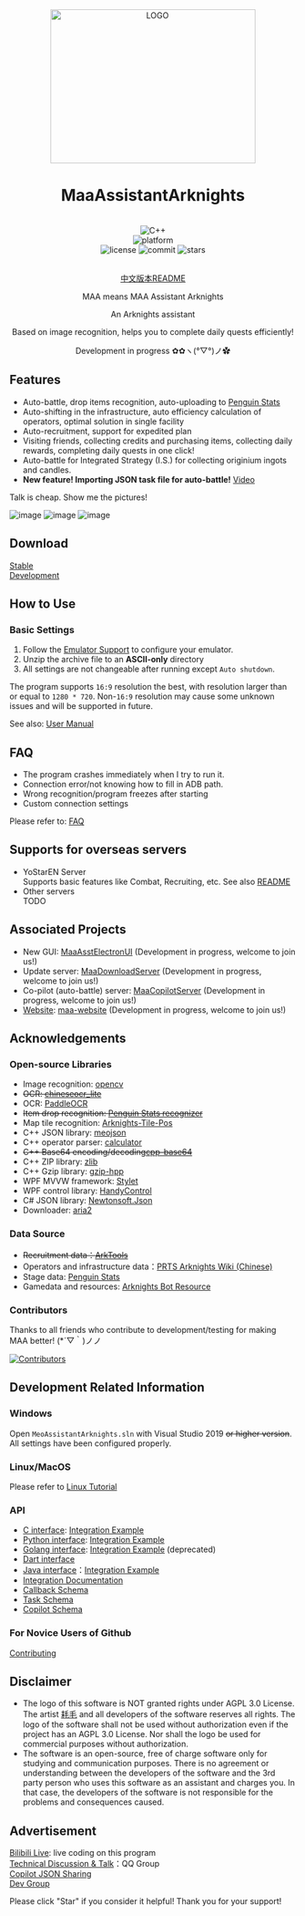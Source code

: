 <div align="center">

<img alt="LOGO" src="https://user-images.githubusercontent.com/18511905/148931479-23aef436-2fc1-4c1e-84c9-bae17be710a5.png" width=360 height=270/>

# MaaAssistantArknights

<br>
<div>
    <img alt="C++" src="https://img.shields.io/badge/c++-17-%2300599C?logo=cplusplus">
</div>
<div>
    <img alt="platform" src="https://img.shields.io/badge/platform-Windows%20%7C%20Linux%20%7C%20macOS-blueviolet">
</div>
<div>
    <img alt="license" src="https://img.shields.io/github/license/MaaAssistantArknights/MaaAssistantArknights">
    <img alt="commit" src="https://img.shields.io/github/commit-activity/m/MaaAssistantArknights/MaaAssistantArknights?color=%23ff69b4">
    <img alt="stars" src="https://img.shields.io/github/stars/MaaAssistantArknights/MaaAssistantArknights?style=social">
</div>
<br>

[中文版本README](README.md)

MAA means MAA Assistant Arknights

An Arknights assistant

Based on image recognition, helps you to complete daily quests efficiently!

Development in progress  ✿✿ヽ(°▽°)ノ✿  

</div>

## Features

- Auto-battle, drop items recognition, auto-uploading to [Penguin Stats](https://penguin-stats.cn/)
- Auto-shifting in the infrastructure, auto efficiency calculation of operators, optimal solution in single facility
- Auto-recruitment, support for expedited plan
- Visiting friends, collecting credits and purchasing items, collecting daily rewards, completing daily quests in one click!
- Auto-battle for Integrated Strategy (I.S.) for collecting originium ingots and candles.
- **New feature! Importing JSON task file for auto-battle!** [Video](https://www.bilibili.com/video/BV14u411673q/)

Talk is cheap. Show me the pictures!  

![image](https://user-images.githubusercontent.com/99072975/172044929-3aae01a1-6c6d-4a9a-a7a8-ae753679b9ce.png)
![image](https://user-images.githubusercontent.com/99072975/172045492-698ab7fd-0413-4b08-aad7-0176f9480c05.png)
![image](https://user-images.githubusercontent.com/99072975/172045163-e9ead337-eb62-4f9f-a354-9e302f767a52.png)

## Download

[Stable](https://github.com/MaaAssistantArknights/MaaAssistantArknights/releases/latest)  
[Development](https://github.com/MaaAssistantArknights/MaaAssistantArknights/releases)

## How to Use

### Basic Settings

1. Follow the [Emulator Support](docs/en/EMULATOR_SUPPORTS.md) to configure your emulator.
2. Unzip the archive file to an **ASCII-only** directory
3. All settings are not changeable after running except `Auto shutdown`.

The program supports `16:9` resolution the best, with resolution larger than or equal to `1280 * 720`. Non-`16:9` resolution may cause some unknown issues and will be supported in future.

See also: [User Manual](docs/en/USER_MANUAL.md)

## FAQ

- The program crashes immediately when I try to run it.
- Connection error/not knowing how to fill in ADB path.
- Wrong recognition/program freezes after starting
- Custom connection settings

Please refer to: [FAQ](docs/en/FAQ.md)

## Supports for overseas servers

- YoStarEN Server  
  Supports basic features like Combat, Recruiting, etc. See also [README](resource/global/YoStarEN/readme.md)
- Other servers  
  TODO

## Associated Projects

- New GUI: [MaaAsstElectronUI](https://github.com/MaaAssistantArknights/MaaAsstElectronUI) (Development in progress, welcome to join us!)
- Update server: [MaaDownloadServer](https://github.com/MaaAssistantArknights/MaaDownloadServer) (Development in progress, welcome to join us!)
- Co-pilot (auto-battle) server: [MaaCopilotServer](https://github.com/MaaAssistantArknights/MaaCopilotServer) (Development in progress, welcome to join us!)
- [Website](https://www.maa.plus): [maa-website](https://github.com/MaaAssistantArknights/maa-website) (Development in progress, welcome to join us!)

## Acknowledgements

### Open-source Libraries

- Image recognition: [opencv](https://github.com/opencv/opencv.git)
- ~~OCR: [chineseocr_lite](https://github.com/DayBreak-u/chineseocr_lite.git)~~
- OCR: [PaddleOCR](https://github.com/PaddlePaddle/PaddleOCR)
- ~~Item drop recognition: [Penguin Stats recognizer](https://github.com/penguin-statistics/recognizer)~~
- Map tile recognition: [Arknights-Tile-Pos](https://github.com/yuanyan3060/Arknights-Tile-Pos)
- C++ JSON library: [meojson](https://github.com/MistEO/meojson.git)
- C++ operator parser: [calculator](https://github.com/kimwalisch/calculator)
- ~~C++ Base64 encoding/decoding[cpp-base64](https://github.com/ReneNyffenegger/cpp-base64)~~
- C++ ZIP library: [zlib](https://github.com/madler/zlib)
- C++ Gzip library: [gzip-hpp](https://github.com/mapbox/gzip-hpp)
- WPF MVVW framework: [Stylet](https://github.com/canton7/Stylet)
- WPF control library: [HandyControl](https://github.com/HandyOrg/HandyControl)
- C# JSON library: [Newtonsoft.Json](https://github.com/JamesNK/Newtonsoft.Json)
- Downloader: [aria2](https://github.com/aria2/aria2)

### Data Source

- ~~Recruitment data：[ArkTools](https://www.bigfun.cn/tools/aktools/hr)~~
- Operators and infrastructure data：[PRTS Arknights Wiki (Chinese)](http://prts.wiki/)
- Stage data: [Penguin Stats](https://penguin-stats.cn/)
- Gamedata and resources: [Arknights Bot Resource](https://github.com/yuanyan3060/Arknights-Bot-Resource)

### Contributors

Thanks to all friends who contribute to development/testing for making MAA better! (*´▽｀)ノノ

[![Contributors](https://contributors-img.web.app/image?repo=MaaAssistantArknights/MaaAssistantArknights)](https://github.com/MaaAssistantArknights/MaaAssistantArknights/graphs/contributors)

## Development Related Information

### Windows

Open `MeoAssistantArknights.sln` with Visual Studio 2019 ~~or higher version~~. All settings have been configured properly.

### Linux/MacOS

Please refer to [Linux Tutorial](docs/en/LINUX_TUTORIAL.md)

### API

- [C interface](include/AsstCaller.h): [Integration Example](tools/TestCaller/main.cpp)
- [Python interface](src/Python/asst.py): [Integration Example](src/Python/sample.py)
- [Golang interface](src/Golang/maa/): [Integration Example](src/Golang/cli.go) (deprecated)
- [Dart interface](src/dart/)
- [Java interface](src/Java/Maaj)：[Integration Example](src/Java/Maaj/src/main/java/com/iguigui/maaj/MaaJavaSample.java)
- [Integration Documentation](docs/en/INTEGRATION.md)
- [Callback Schema](docs/en/CALLBACK_SCHEMA.md)
- [Task Schema](docs/en/TASK_SCHEMA.md)
- [Copilot Schema](docs/en/COPILOT_SCHEMA.md)

### For Novice Users of Github

[Contributing](docs/en/CONTRIBUTING.md)

## Disclaimer

- The logo of this software is NOT granted rights under AGPL 3.0 License. The artist [耗毛](https://weibo.com/u/3251357314) and all developers of the software reserves all rights. The logo of the software shall not be used without authorization even if the project has an AGPL 3.0 License. Nor shall the logo be used for commercial purposes without authorization.
- The software is an open-source, free of charge software only for studying and communication purposes. There is no agreement or understanding between the developers of the software and the 3rd party person who uses this software as an assistant and charges you. In that case, the developers of the software is not responsible for the problems and consequences caused.

## Advertisement

[Bilibili Live](https://live.bilibili.com/2808861): live coding on this program  
[Technical Discussion & Talk](https://jq.qq.com/?_wv=1027&k=ypbzXcA2)：QQ Group  
[Copilot JSON Sharing](https://jq.qq.com/?_wv=1027&k=1giyMpPb)  
[Dev Group](https://jq.qq.com/?_wv=1027&k=JM9oCk3C)

Please click "Star" if you consider it helpful! Thank you for your support!
